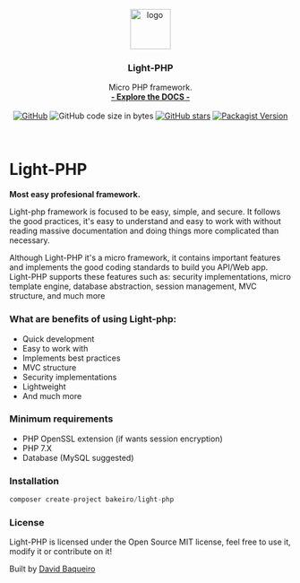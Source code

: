 <p align="center">

  <a href="https://bakeiro.github.io/Light-PHP-documentation/">
    <img src="https://github.com/bakeiro/Light-PHP/blob/master/src/view/www/src/images/l.png" alt="logo" width=72 height=72>
  </a>
  <h3 align="center">Light-PHP</h3>
  <p align="center">
    Micro PHP framework.
    <br>
    <a href="https://bakeiro.github.io/Light-PHP-documentation/"><strong>- Explore the DOCS -</strong></a>
    <br><br>
<a href="https://github.com/bakeiro/Light-PHP/blob/master/LICENSE.md"><img alt="GitHub" src="https://img.shields.io/github/license/bakeiro/light-PHP"></a>
<img alt="GitHub code size in bytes" src="https://img.shields.io/github/languages/code-size/bakeiro/light-php">
<a href="https://github.com/bakeiro/Light-PHP/stargazers"><img alt="GitHub stars" src="https://img.shields.io/github/stars/bakeiro/Light-PHP"></a>
<a href="https://packagist.org/packages/bakeiro/light-php"><img alt="Packagist Version" src="https://img.shields.io/packagist/v/bakeiro/light-php?color=green"></a>

  </p>
</p>
<br>

# Light-PHP

**Most easy profesional framework.**

Light-php framework is focused to be easy, simple, and secure. It follows the good practices, it's easy to understand and easy to work with without reading massive documentation and doing things more complicated than necessary.

Although Light-PHP it's a micro framework, it contains important features and implements the good coding standards to build you API/Web app.  
Light-PHP supports these features such as: security implementations, micro template engine, database abstraction, session management, MVC structure, and much more

### What are benefits of using Light-php:

- Quick development
- Easy to work with
- Implements best practices
- MVC structure
- Security implementations
- Lightweight
- And much more

### Minimum requirements

- PHP OpenSSL extension (if wants session encryption)
- PHP 7.X
- Database (MySQL suggested)

### Installation

```php
composer create-project bakeiro/light-php
```

### License

Light-PHP is licensed under the Open Source MIT license, feel free to use it, modify it or contribute on it!</p>
Built by [David Baqueiro](https://davidbaqueiro.com)
